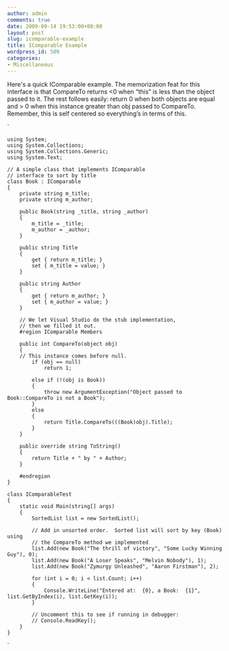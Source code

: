 ```yaml
---
author: admin
comments: true
date: 2009-09-14 19:53:00+00:00
layout: post
slug: icomparable-example
title: IComparable Example
wordpress_id: 509
categories:
- Miscellaneous
---
```


Here's a quick IComparable example. The memorization feat for this interface is that CompareTo returns <0 when “this” is less than the object passed to it. The rest follows easily: return 0 when both objects are equal and > 0 when this instance greater than obj passed to CompareTo. Remember, this is self centered so everything’s in terms of this.

`   
    
    using System;
    using System.Collections;
    using System.Collections.Generic;
    using System.Text;
    
    // A simple class that implements IComparable 
    // interface to sort by title
    class Book : IComparable
    {  
        private string m_title;
        private string m_author;
    
        public Book(string _title, string _author)
        {
            m_title = _title;
            m_author = _author;
        }
        
        public string Title
        {
            get { return m_title; }
            set { m_title = value; }
        }
    
        public string Author
        {
            get { return m_author; }
            set { m_author = value; }
        }
      
        // We let Visual Studio do the stub implementation, 
        // then we filled it out. 
        #region IComparable Members
    
        public int CompareTo(object obj)
        {
    	// This instance comes before null.
            if (obj == null)
                return 1;
    
            else if (!(obj is Book))
            {
                throw new ArgumentException("Object passed to Book::CompareTo is not a Book");
            }
            else
            {
                return Title.CompareTo(((Book)obj).Title);
            }
        }
    
        public override string ToString()
        {
            return Title + " by " + Author;
        }
    
        #endregion
    }
    
    class IComparableTest
    {
        static void Main(string[] args)
        {
            SortedList list = new SortedList();
     
            // Add in unsorted order.  Sorted list will sort by key (Book) using
            // the CompareTo method we implemented
            list.Add(new Book("The thrill of victory", "Some Lucky Winning Guy"), 0);
            list.Add(new Book("A Loser Speaks", "Melvin Nobody"), 1);
            list.Add(new Book("Zymurgy Unleashed", "Aaron Firstman"), 2);
     
            for (int i = 0; i < list.Count; i++)
            {            
                Console.WriteLine("Entered at:  {0}, a Book:  {1}", list.GetByIndex(i), list.GetKey(i));
            }
    
            // Uncomment this to see if running in debugger:
            // Console.ReadKey();
        }
    }

`
